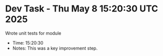 # Dev Task - Thu May  8 15:20:30 UTC 2025
Wrote unit tests for module
- Time: 15:20:30
- Notes: This was a key improvement step.
